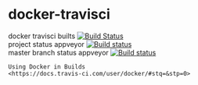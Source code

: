 # docker-travisci
docker travisci builts [![Build Status](https://travis-ci.com/githubfoam/docker-travisci.svg?branch=master)](https://travis-ci.com/githubfoam/docker-travisci)  
project status appveyor [![Build status](https://ci.appveyor.com/api/projects/status/b7saxfr5dtw0237a?svg=true)](https://ci.appveyor.com/project/githubfoam/docker-travisci)  
master branch status appveyor [![Build status](https://ci.appveyor.com/api/projects/status/b7saxfr5dtw0237a/branch/master?svg=true)](https://ci.appveyor.com/project/githubfoam/docker-travisci/branch/master)

~~~
Using Docker in Builds
<https://docs.travis-ci.com/user/docker/#stq=&stp=0>
~~~
